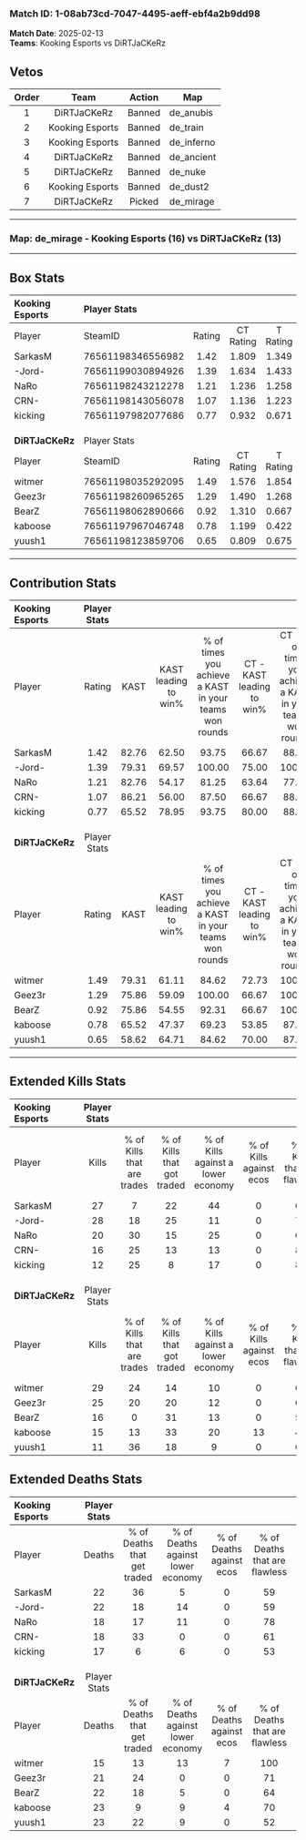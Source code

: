 ### Match ID: 1-08ab73cd-7047-4495-aeff-ebf4a2b9dd98  
**Match Date**: 2025-02-13  
**Teams**: Kooking Esports vs DiRTJaCKeRz  

## Vetos  

| Order | Team | Action | Map |
| :---: | :--: | :----: | --- |
| 1 | DiRTJaCKeRz | Banned | de_anubis |
| 2 | Kooking Esports | Banned | de_train |
| 3 | Kooking Esports | Banned | de_inferno |
| 4 | DiRTJaCKeRz | Banned | de_ancient |
| 5 | DiRTJaCKeRz | Banned | de_nuke |
| 6 | Kooking Esports | Banned | de_dust2 |
| 7 | DiRTJaCKeRz | Picked | de_mirage |

---  

### **Map**: de_mirage - Kooking Esports (16) vs DiRTJaCKeRz (13)  
---  

## Box Stats  

| **Kooking Esports** | Player Stats      |        |           |          |       |      |       |         |        |      |     |
| :- | :- | :-: | :-: | :-: | :-: | :-: | :-: | :-: | :-: | :-: | :-: |
| Player              | SteamID           | Rating | CT Rating | T Rating | KAST  | ADR  | Kills | Assists | Deaths | K/D  | HS% |
| SarkasM             | 76561198346556982 |  1.42  |   1.809   |  1.349   | 82.76 | 99.3 |  27   |   10    |   22   | 1.23 | 55  |
| -Jord-              | 76561199030894926 |  1.39  |   1.634   |  1.433   | 79.31 | 92.0 |  28   |    6    |   22   | 1.27 | 64  |
| NaRo                | 76561198243212278 |  1.21  |   1.236   |  1.258   | 82.76 | 77.7 |  20   |    9    |   18   | 1.11 | 75  |
| CRN-                | 76561198143056078 |  1.07  |   1.136   |  1.223   | 86.21 | 66.2 |  16   |    6    |   18   | 0.89 | 37  |
| kicking             | 76561197982077686 |  0.77  |   0.932   |  0.671   | 65.52 | 51.1 |  12   |    7    |   17   | 0.71 | 16  |
|                     |                   |        |           |          |       |      |       |         |        |      |     |
|                     |                   |        |           |          |       |      |       |         |        |      |     |
|                     |                   |        |           |          |       |      |       |         |        |      |     |
| **DiRTJaCKeRz**     | Player Stats      |        |           |          |       |      |       |         |        |      |     |
| Player              | SteamID           | Rating | CT Rating | T Rating | KAST  | ADR  | Kills | Assists | Deaths | K/D  | HS% |
| witmer              | 76561198035292095 |  1.49  |   1.576   |  1.854   | 79.31 | 80.3 |  29   |    1    |   15   | 1.93 | 17  |
| Geez3r              | 76561198260965265 |  1.29  |   1.490   |  1.268   | 75.86 | 93.6 |  25   |    5    |   21   | 1.19 | 68  |
| BearZ               | 76561198062890666 |  0.92  |   1.310   |  0.667   | 75.86 | 66.5 |  16   |    7    |   22   | 0.73 | 62  |
| kaboose             | 76561197967046748 |  0.78  |   1.199   |  0.422   | 65.52 | 64.6 |  15   |    4    |   23   | 0.65 | 53  |
| yuush1              | 76561198123859706 |  0.65  |   0.809   |  0.675   | 58.62 | 69.3 |  11   |   10    |   23   | 0.48 | 54  |
---  

## Contribution Stats  

| **Kooking Esports** | Player Stats |       |                      |                                                        |                           |                                                             |                          |                                                            |
| :- | :-: | :-: | :-: | :-: | :-: | :-: | :-: | :-: |
| Player              |    Rating    | KAST  | KAST leading to win% | % of times you achieve a KAST in your teams won rounds | CT - KAST leading to win% | CT - % of times you achieve a KAST in your teams won rounds | T - KAST leading to win% | T - % of times you achieve a KAST in your teams won rounds |
| SarkasM             |     1.42     | 82.76 |        62.50         |                         93.75                          |           66.67           |                            88.89                            |          58.33           |                           100.00                           |
| -Jord-              |     1.39     | 79.31 |        69.57         |                         100.00                         |           75.00           |                           100.00                            |          63.64           |                           100.00                           |
| NaRo                |     1.21     | 82.76 |        54.17         |                         81.25                          |           63.64           |                            77.78                            |          46.15           |                           85.71                            |
| CRN-                |     1.07     | 86.21 |        56.00         |                         87.50                          |           66.67           |                            88.89                            |          46.15           |                           85.71                            |
| kicking             |     0.77     | 65.52 |        78.95         |                         93.75                          |           80.00           |                            88.89                            |          77.78           |                           100.00                           |
|                     |              |       |                      |                                                        |                           |                                                             |                          |                                                            |
|                     |              |       |                      |                                                        |                           |                                                             |                          |                                                            |
|                     |              |       |                      |                                                        |                           |                                                             |                          |                                                            |
| **DiRTJaCKeRz**     | Player Stats |       |                      |                                                        |                           |                                                             |                          |                                                            |
| Player              |    Rating    | KAST  | KAST leading to win% | % of times you achieve a KAST in your teams won rounds | CT - KAST leading to win% | CT - % of times you achieve a KAST in your teams won rounds | T - KAST leading to win% | T - % of times you achieve a KAST in your teams won rounds |
| witmer              |     1.49     | 79.31 |        61.11         |                         84.62                          |           72.73           |                           100.00                            |          42.86           |                           60.00                            |
| Geez3r              |     1.29     | 75.86 |        59.09         |                         100.00                         |           66.67           |                           100.00                            |          50.00           |                           100.00                           |
| BearZ               |     0.92     | 75.86 |        54.55         |                         92.31                          |           66.67           |                           100.00                            |          40.00           |                           80.00                            |
| kaboose             |     0.78     | 65.52 |        47.37         |                         69.23                          |           53.85           |                            87.50                            |          33.33           |                           40.00                            |
| yuush1              |     0.65     | 58.62 |        64.71         |                         84.62                          |           70.00           |                            87.50                            |          57.14           |                           80.00                            |
---  

## Extended Kills Stats  

| **Kooking Esports** | Player Stats |                            |                            |                                    |                         |                              |                                 |                                       |                    |           |
| :- | :-: | :-: | :-: | :-: | :-: | :-: | :-: | :-: | :-: | :-: |
| Player              |    Kills     | % of Kills that are trades | % of Kills that got traded | % of Kills against a lower economy | % of Kills against ecos | % of Kills that are flawless | % of Kills that are close duels | % of Kills that are assisted by flash | Pistol Round Kills | AWP Kills |
| SarkasM             |      27      |             7              |             22             |                 44                 |            0            |              67              |                4                |                  11                   |         1          |     1     |
| -Jord-              |      28      |             18             |             25             |                 11                 |            0            |              71              |                4                |                   4                   |         0          |     2     |
| NaRo                |      20      |             30             |             15             |                 25                 |            0            |              60              |               10                |                   0                   |         0          |     1     |
| CRN-                |      16      |             25             |             13             |                 13                 |            0            |              81              |                0                |                   0                   |         11         |     2     |
| kicking             |      12      |             25             |             8              |                 17                 |            0            |              83              |                8                |                   0                   |         0          |     0     |
|                     |              |                            |                            |                                    |                         |                              |                                 |                                       |                    |           |
|                     |              |                            |                            |                                    |                         |                              |                                 |                                       |                    |           |
|                     |              |                            |                            |                                    |                         |                              |                                 |                                       |                    |           |
| **DiRTJaCKeRz**     | Player Stats |                            |                            |                                    |                         |                              |                                 |                                       |                    |           |
| Player              |    Kills     | % of Kills that are trades | % of Kills that got traded | % of Kills against a lower economy | % of Kills against ecos | % of Kills that are flawless | % of Kills that are close duels | % of Kills that are assisted by flash | Pistol Round Kills | AWP Kills |
| witmer              |      29      |             24             |             14             |                 10                 |            0            |              69              |                7                |                   0                   |         21         |     0     |
| Geez3r              |      25      |             20             |             20             |                 12                 |            0            |              64              |                4                |                   0                   |         0          |     6     |
| BearZ               |      16      |             0              |             31             |                 13                 |            0            |              56              |               19                |                   0                   |         0          |     2     |
| kaboose             |      15      |             13             |             33             |                 20                 |           13            |              40              |               20                |                   0                   |         0          |     0     |
| yuush1              |      11      |             36             |             18             |                 9                  |            0            |              64              |                9                |                   9                   |         2          |     1     |
## Extended Deaths Stats  

| **Kooking Esports** | Player Stats |                             |                                   |                          |                               |                            |                           |               |
| :- | :-: | :-: | :-: | :-: | :-: | :-: | :-: | :-: |
| Player              |    Deaths    | % of Deaths that get traded | % of Deaths against lower economy | % of Deaths against ecos | % of Deaths that are flawless | % of Deaths that are close | % of Deaths while blinded | Deaths to AWP |
| SarkasM             |      22      |             36              |                 5                 |            0             |              59               |             5              |             0             |       4       |
| -Jord-              |      22      |             18              |                14                 |            0             |              59               |             14             |             0             |       6       |
| NaRo                |      18      |             17              |                11                 |            0             |              78               |             0              |             6             |       6       |
| CRN-                |      18      |             33              |                 0                 |            0             |              61               |             22             |             0             |       4       |
| kicking             |      17      |              6              |                 6                 |            0             |              53               |             12             |             0             |       3       |
|                     |              |                             |                                   |                          |                               |                            |                           |               |
|                     |              |                             |                                   |                          |                               |                            |                           |               |
|                     |              |                             |                                   |                          |                               |                            |                           |               |
| **DiRTJaCKeRz**     | Player Stats |                             |                                   |                          |                               |                            |                           |               |
| Player              |    Deaths    | % of Deaths that get traded | % of Deaths against lower economy | % of Deaths against ecos | % of Deaths that are flawless | % of Deaths that are close | % of Deaths while blinded | Deaths to AWP |
| witmer              |      15      |             13              |                13                 |            7             |              100              |             0              |             7             |       2       |
| Geez3r              |      21      |             24              |                 0                 |            0             |              71               |             5              |             5             |       2       |
| BearZ               |      22      |             18              |                 5                 |            0             |              64               |             5              |             5             |       2       |
| kaboose             |      23      |              9              |                 9                 |            4             |              70               |             0              |             0             |       5       |
| yuush1              |      23      |             22              |                 9                 |            0             |              52               |             13             |             4             |       1       |
